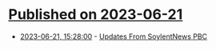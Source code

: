 # [Published on 2023-06-21](index.md)

* [2023-06-21, 15:28:00](https://soylentnews.org/meta/article.pl?sid=23/06/21/1510252&from=rss) - [Updates From SoylentNews PBC](https://soylentnews.org/meta/article.pl?sid=23/06/21/1510252&from=rss)
